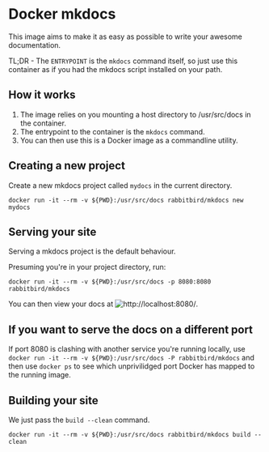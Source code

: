 # Docker mkdocs

This image aims to make it as easy as possible to write your awesome documentation.

TL;DR - The `ENTRYPOINT` is the `mkdocs` command itself, so just use this container as if you had the mkdocs script installed on your path.

## How it works

 1. The image relies on you mounting a host directory to /usr/src/docs in the container.
 1. The entrypoint to the container is the `mkdocs` command.
 1. You can then use this is a Docker image as a commandline utility.

## Creating a new project

Create a new mkdocs project called `mydocs` in the current directory.

    docker run -it --rm -v ${PWD}:/usr/src/docs rabbitbird/mkdocs new mydocs

## Serving your site

Serving a mkdocs project is the default behaviour.

Presuming you're in your project directory, run:

    docker run -it --rm -v ${PWD}:/usr/src/docs -p 8080:8080 rabbitbird/mkdocs

You can then view your docs at ![http://localhost:8080/](http://localhost:8080/).

## If you want to serve the docs on a different port

If port 8080 is clashing with another service you're running locally, use `docker run -it --rm -v ${PWD}:/usr/src/docs -P rabbitbird/mkdocs` and then use `docker ps` to see which unprivilidged port Docker has mapped to the running image.

## Building your site

We just pass the `build --clean` command.

    docker run -it --rm -v ${PWD}:/usr/src/docs rabbitbird/mkdocs build --clean
